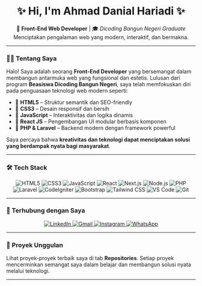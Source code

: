 <h1 align="center">✨ Hi, I'm Ahmad Danial Hariadi ✨</h1>
<p align="center">
  🚀 <strong>Front-End Web Developer</strong> | 🎓 <em>Dicoding Bangun Negeri Graduate</em><br>
  Menciptakan pengalaman web yang modern, interaktif, dan bermakna.
</p>

<hr>

### 🧑‍💻 Tentang Saya

Halo! Saya adalah seorang **Front-End Developer** yang bersemangat dalam membangun antarmuka web yang fungsional dan estetis. Lulusan dari program **Beasiswa Dicoding Bangun Negeri**, saya telah memfokuskan diri pada penguasaan teknologi web modern seperti:

- 🔹 **HTML5** – Struktur semantik dan SEO-friendly  
- 🔹 **CSS3** – Desain responsif dan bersih  
- 🔹 **JavaScript** – Interaktivitas dan logika dinamis  
- 🔹 **React JS** – Pengembangan UI modular berbasis komponen  
- 🔹 **PHP & Laravel** – Backend modern dengan framework powerful  

Saya percaya bahwa **kreativitas dan teknologi dapat menciptakan solusi yang berdampak nyata bagi masyarakat**.

<hr>

### 🛠️ Tech Stack

<p align="center">
  <img src="https://img.shields.io/badge/HTML5-E34F26?style=for-the-badge&logo=html5&logoColor=white" alt="HTML5"/>
  <img src="https://img.shields.io/badge/CSS3-1572B6?style=for-the-badge&logo=css3&logoColor=white" alt="CSS3"/>
  <img src="https://img.shields.io/badge/JavaScript-F7DF1E?style=for-the-badge&logo=javascript&logoColor=black" alt="JavaScript"/>
  <img src="https://img.shields.io/badge/React-20232A?style=for-the-badge&logo=react&logoColor=61DAFB" alt="React"/>
  <img src="https://img.shields.io/badge/Next.js-000000?style=for-the-badge&logo=next.js&logoColor=white" alt="Next.js"/>
  <img src="https://img.shields.io/badge/Node.js-339933?style=for-the-badge&logo=node.js&logoColor=white" alt="Node.js"/>
  <img src="https://img.shields.io/badge/PHP-777BB4?style=for-the-badge&logo=php&logoColor=white" alt="PHP"/>
  <img src="https://img.shields.io/badge/Laravel-F53F2C?style=for-the-badge&logo=laravel&logoColor=white" alt="Laravel"/>
  <img src="https://img.shields.io/badge/CodeIgniter-EF4223?style=for-the-badge&logo=codeigniter&logoColor=white" alt="CodeIgniter"/>
  <img src="https://img.shields.io/badge/Bootstrap-7952B3?style=for-the-badge&logo=bootstrap&logoColor=white" alt="Bootstrap"/>
  <img src="https://img.shields.io/badge/Tailwind_CSS-06B6D4?style=for-the-badge&logo=tailwind-css&logoColor=white" alt="Tailwind CSS"/>
  <img src="https://img.shields.io/badge/VS_Code-007ACC?style=for-the-badge&logo=visual-studio-code&logoColor=white" alt="VS Code"/>
  <img src="https://img.shields.io/badge/Git-F05032?style=for-the-badge&logo=git&logoColor=white" alt="Git"/>
</p>

<hr>

### 🔗 Terhubung dengan Saya

<p align="center">
  <a href="https://www.linkedin.com/in/ahmaddanialhariadi" target="_blank" rel="noopener noreferrer" aria-label="LinkedIn Ahmad Danial Hariadi">
    <img src="https://img.shields.io/badge/LinkedIn-0077B5?style=for-the-badge&logo=linkedin&logoColor=white" alt="LinkedIn"/>
  </a>
  <a href="mailto:ahmaddanihariadi@gmail.com" aria-label="Email Ahmad Danial Hariadi">
    <img src="https://img.shields.io/badge/Gmail-D14836?style=for-the-badge&logo=gmail&logoColor=white" alt="Gmail"/>
  </a>
  <a href="https:https://www.instagram.com/danilxyz__/" target="_blank" rel="noopener noreferrer" aria-label="Instagram Ahmad Danial Hariadi">
    <img src="https://img.shields.io/badge/Instagram-E4405F?style=for-the-badge&logo=instagram&logoColor=white" alt="Instagram"/>
  </a>
  <a href="https://wa.me/6285961165739" target="_blank" rel="noopener noreferrer" aria-label="WhatsApp Ahmad Danial Hariadi">
    <img src="https://img.shields.io/badge/WhatsApp-25D366?style=for-the-badge&logo=whatsapp&logoColor=white" alt="WhatsApp"/>
  </a>
</p>

<hr>

### 🌟 Proyek Unggulan

Lihat proyek-proyek terbaik saya di tab **Repositories**. Setiap proyek mencerminkan semangat saya dalam belajar dan membangun solusi nyata melalui teknologi.

<hr>
